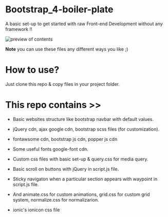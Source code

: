# Bootstrap_4-boiler-plate
A basic set-up to get started with raw Front-end Development without any framework !!

<img src="https://raw.githubusercontent.com/Subhom11/mygitsrc/master/src/gif/boiler-plate-gif.gif" alt="preview of contents" >

**Note** you can use these files any different ways you like ;)

# How to use? 
Just clone this repo & copy files in your project folder.

# This repo contains >>
* Basic websites structure like bootstrap navbar with default values.

* jQuery cdn, ajax google cdn, bootstrap scss files (for customization).

* fontawsome cdn, bootstrap js cdn, popper js cdn

* Some useful fonts google-font cdn.

* Custom css files with basic set-up & query.css for media query.

* Basic scroll on buttons with jQuery in script.js file.

* Sticky navigaton when a particular section appears with waypoint in script.js file.

* And animate.css for custom animations, grid.css for custom grid system, normalize.css for normalizarion.

* ionic's ionicon css file

